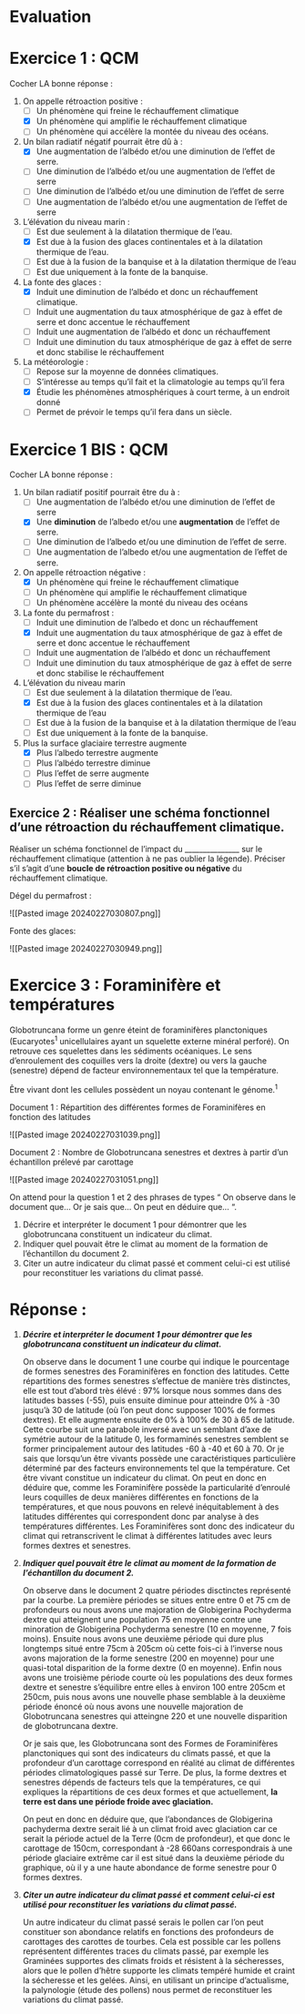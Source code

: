 # Evaluation

# Exercice 1 : QCM

Cocher LA bonne réponse :

1. On appelle rétroaction positive :
    - [ ] Un phénomène qui freine le réchauffement climatique
    - [x] Un phénomène qui amplifie le réchauffement climatique
    - [ ] Un phénomène qui accélère la montée du niveau des océans.
2. Un bilan radiatif négatif pourrait être dû à :
    - [x] Une augmentation de l’albédo et/ou une diminution de l’effet de serre.
    - [ ] Une diminution de l’albédo et/ou une augmentation de l’effet de serre
    - [ ] Une diminution de l’albédo et/ou une diminution de l’effet de serre
    - [ ] Une augmentation de l’albédo et/ou une augmentation de l’effet de serre
3. L’élévation du niveau marin :
    - [ ] Est due seulement à la dilatation thermique de l’eau.
    - [x] Est due à la fusion des glaces continentales et à la dilatation thermique de l’eau.
    - [ ] Est due à la fusion de la banquise et à la dilatation thermique de l’eau
    - [ ] Est due uniquement à la fonte de la banquise.
4. La fonte des glaces :
    - [x] Induit une diminution de l’albédo et donc un réchauffement climatique.
    - [ ] Induit une augmentation du taux atmosphérique de gaz à effet de serre et donc accentue le réchauffement
    - [ ] Induit une augmentation de l’albédo et donc un réchauffement
    - [ ] Induit une diminution du taux atmosphérique de gaz à effet de serre et donc stabilise le réchauffement
5. La météorologie :
    - [ ] Repose sur la moyenne de données climatiques.
    - [ ] S’intéresse au temps qu’il fait et la climatologie au temps qu’il fera
    - [x] Étudie les phénomènes atmosphériques à court terme, à un endroit donné
    - [ ] Permet de prévoir le temps qu’il fera dans un siècle.

# Exercice 1 BIS : QCM

Cocher LA bonne réponse :

1. Un bilan radiatif positif pourrait être du à :
    - [ ] Une augmentation de l’albédo et/ou une diminution de l’effet de serre
    - [x] Une **diminution** de l’albedo et/ou une **augmentation** de l’effet de serre.
    - [ ] Une diminution de l’albedo et/ou une diminution de l’effet de serre.
    - [ ] Une augmentation de l’albedo et/ou une augmentation de l’effet de serre.
2. On appelle rétroaction négative :
    - [x] Un phénomène qui freine le réchauffement climatique
    - [ ] Un phénomène qui amplifie le réchauffement climatique
    - [ ] Un phénomène accélère la monté du niveau des océans
3. La fonte du permafrost :
    - [ ] Induit une diminution de l’albedo et donc un réchauffement
    - [x] Induit une augmentation du taux atmosphérique de gaz à effet de serre et donc accentue le réchauffement
    - [ ] Induit une augmentation de l’albédo et donc un réchauffement
    - [ ] Induit une diminution du taux atmosphérique de gaz à effet de serre et donc stabilise le réchauffement
4. L’élévation du niveau marin
    - [ ] Est due seulement à la dilatation thermique de l’eau.
    - [x] Est due à la fusion des glaces continentales et à la dilatation thermique de l’eau
    - [ ] Est due à la fusion de la banquise et à la dilatation thermique de l’eau
    - [ ] Est due uniquement à la fonte de la banquise.
5. Plus la surface glaciaire terrestre augmente
    - [x] Plus l’albedo terrestre augmente
    - [ ] Plus l’albédo terrestre diminue
    - [ ] Plus l’effet de serre augmente
    - [ ] Plus l’effet de serre diminue

## Exercice 2 : Réaliser une schéma fonctionnel d’une rétroaction du réchauffement climatique.

Réaliser un schéma fonctionnel de l’impact du _______________ sur le réchauffement climatique (attention à ne pas oublier la légende). Préciser s’il s’agit d’une **boucle de rétroaction positive ou négative** du réchauffement climatique.

Dégel du permafrost :

![[Pasted image 20240227030807.png]]

Fonte des glaces:

![[Pasted image 20240227030949.png]]

# Exercice 3 : Foraminifère et températures

Globotruncana forme un genre éteint de foraminifères planctoniques (Eucaryotes$^1$ unicellulaires ayant un squelette externe minéral perforé). On retrouve ces squelettes dans les sédiments océaniques. Le sens d’enroulement des coquilles vers la droite (dextre) ou vers la gauche (senestre) dépend de facteur environnementaux tel que la température.

Être vivant dont les cellules possèdent un noyau contenant le génome.$^1$

Document 1 : Répartition des différentes formes de Foraminifères en fonction des latitudes

![[Pasted image 20240227031039.png]]

Document 2 : Nombre de Globotruncana senestres et dextres à partir d’un échantillon prélevé par carottage

![[Pasted image 20240227031051.png]]


On attend pour la question 1 et 2 des phrases de types “ On observe dans le document que… Or je sais que… On peut en déduire que… “.

1. Décrire et interpréter le document 1 pour démontrer que les globotruncana constituent un indicateur du climat.
2. Indiquer quel pouvait être le climat au moment de la formation de l’échantillon du document 2.
3. Citer un autre indicateur du climat passé et comment celui-ci est utilisé pour reconstituer les variations du climat passé.

# Réponse :

1. _**Décrire et interpréter le document 1 pour démontrer que les globotruncana constituent un indicateur du climat.**_
    
    On observe dans le document 1 une courbe qui indique le pourcentage de formes senestres des Foraminifères en fonction des latitudes. Cette répartitions des formes senestres s’effectue de manière très distinctes, elle est tout d’abord très élévé : 97% lorsque nous sommes dans des latitudes basses (-55), puis ensuite diminue pour atteindre 0% à -30 jusqu’à 30 de latitude (où l’on peut donc supposer 100% de formes dextres). Et elle augmente ensuite de 0% à 100% de 30 à 65 de latitude. Cette courbe suit une parabole inversé avec un semblant d’axe de symétrie autour de la latitude 0, les formaminés senestres semblent se former principalement autour des latitudes -60 à -40 et 60 à 70. Or je sais que lorsqu’un être vivants possède une caractéristiques particulière déterminé par des facteurs environnements tel que la température. Cet être vivant constitue un indicateur du climat. On peut en donc en déduire que, comme les Foraminifère possède la particularité d’enroulé leurs coquilles de deux manières différentes en fonctions de la températures, et que nous pouvons en relevé inéquitablement à des latitudes différentes qui correspondent donc par analyse à des températures différentes. Les Foraminifères sont donc des indicateur du climat qui retranscrivent le climat à différentes latitudes avec leurs formes dextres et senestres.
    
2. _**Indiquer quel pouvait être le climat au moment de la formation de l’échantillon du document 2.**_
    
    On observe dans le document 2 quatre périodes disctinctes représenté par la courbe. La première périodes se situes entre entre 0 et 75 cm de profondeurs ou nous avons une majoration de Globigerina Pochyderma dextre qui atteignent une population 75 en moyenne contre une minoration de Globigerina Pochyderma senestre (10 en moyenne, 7 fois moins). Ensuite nous avons une deuxième période qui dure plus longtemps situé entre 75cm à 205cm où cette fois-ci à l’inverse nous avons majoration de la forme senestre (200 en moyenne) pour une quasi-total disparition de la forme dextre (0 en moyenne). Enfin nous avons une troisième période courte où les populations des deux formes dextre et senestre s’équilibre entre elles à environ 100 entre 205cm et 250cm, puis nous avons une nouvelle phase semblable à la deuxième période énoncé où nous avons une nouvelle majoration de Globotruncana senestres qui atteingne 220 et une nouvelle disparition de globotruncana dextre.
    
    Or je sais que, les Globotruncana sont des Formes de Foraminifères planctoniques qui sont des indicateurs du climats passé, et que la profondeur d’un carottage correspond en réalité au climat de différentes périodes climatologiques passé sur Terre. De plus, la forme dextres et senestres dépends de facteurs tels que la températures, ce qui expliques la répartitions de ces deux formes et que actuellement, **la terre est dans une période froide avec glaciation.**
    
    On peut en donc en déduire que, que l’abondances de Globigerina pachyderma dextre serait lié à un climat froid avec glaciation car ce serait la période actuel de la Terre (0cm de profondeur), et que donc le carottage de 150cm, correspondant à -28 660ans correspondrais à une période glaciaire extrême car il est situé dans la deuxième période du graphique, où il y a une haute abondance de forme senestre pour 0 formes dextres.
    
3. _**Citer un autre indicateur du climat passé et comment celui-ci est utilisé pour reconstituer les variations du climat passé.**_
    
    Un autre indicateur du climat passé serais le pollen car l’on peut constituer son abondance relatifs en fonctions des profondeurs de carottages des carottes de tourbes. Cela est possible car les pollens représentent différentes traces du climats passé, par exemple les Graminées supportes des climats froids et résistent à la sécheresses, alors que le pollen d’hêtre supporte les climats tempéré humide et craint la sécheresse et les gelées. Ainsi, en utilisant un principe d’actualisme, la palynologie (étude des pollens) nous permet de reconstituer les variations du climat passé.